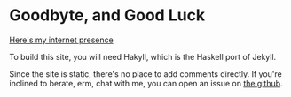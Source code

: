 Goodbyte, and Good Luck
=======================

[Here's my internet presence](http://zankoku-okuno.github.com)

To build this site, you will need Hakyll, which is the Haskell port of Jekyll.

Since the site is static, there's no place to add comments directly. If you're inclined to berate, erm, chat with me, you can open an issue on [the github](https://github.com/Zankoku-Okuno/zankoku-okuno.github.io/issues).